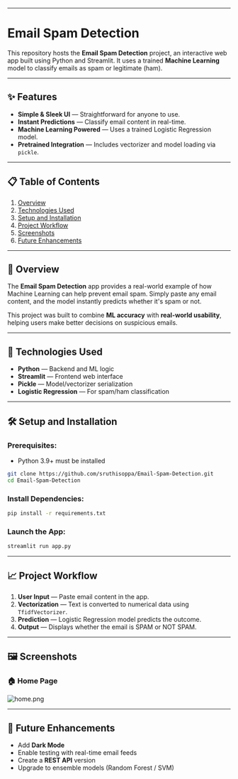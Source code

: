 ﻿---

# Email Spam Detection

This repository hosts the **Email Spam Detection** project, an interactive web app built using Python and Streamlit. It uses a trained **Machine Learning** model to classify emails as spam or legitimate (ham).

---

## ✨ Features

- **Simple & Sleek UI** — Straightforward for anyone to use.
- **Instant Predictions** — Classify email content in real-time.
- **Machine Learning Powered** — Uses a trained Logistic Regression model.
- **Pretrained Integration** — Includes vectorizer and model loading via `pickle`.

---

## 📋 Table of Contents

1. [Overview](#-overview)
2. [Technologies Used](#-technologies-used)
3. [Setup and Installation](#-setup-and-installation)
4. [Project Workflow](#-project-workflow)
5. [Screenshots](#-screenshots)
6. [Future Enhancements](#-future-enhancements)

---

## 🌟 Overview

The **Email Spam Detection** app provides a real-world example of how Machine Learning can help prevent email spam. Simply paste any email content, and the model instantly predicts whether it's spam or not.

This project was built to combine **ML accuracy** with **real-world usability**, helping users make better decisions on suspicious emails.

---

## 🚀 Technologies Used

- **Python** — Backend and ML logic
- **Streamlit** — Frontend web interface
- **Pickle** — Model/vectorizer serialization
- **Logistic Regression** — For spam/ham classification

---

## 🛠️ Setup and Installation

### Prerequisites:

- Python 3.9+ must be installed

```bash
git clone https://github.com/sruthisoppa/Email-Spam-Detection.git
cd Email-Spam-Detection
```

### Install Dependencies:

```bash
pip install -r requirements.txt
```

### Launch the App:

```bash
streamlit run app.py
```

---

## 📈 Project Workflow

1. **User Input** — Paste email content in the app.
2. **Vectorization** — Text is converted to numerical data using `TfidfVectorizer`.
3. **Prediction** — Logistic Regression model predicts the outcome.
4. **Output** — Displays whether the email is SPAM or NOT SPAM.

---

## 🖼️ Screenshots

### 🏠 Home Page

![home.png](https://ik.imagekit.io/jxtjn4hpqj/Screenshot%202025-05-24%20095612.png?updatedAt=1748060803517)

---

## 🔮 Future Enhancements

- Add **Dark Mode**
- Enable testing with real-time email feeds
- Create a **REST API** version
- Upgrade to ensemble models (Random Forest / SVM)

